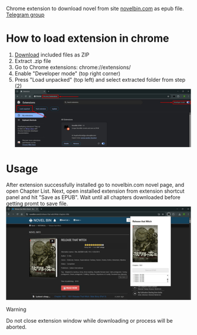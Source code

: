 Chrome extension to download novel from site [novelbin.com](https://novelbin.com) as epub file.\
[Telegram group](https://t.me/novelbinepub)

# How to load extension in chrome
1) [Download](https://github.com/yubedev/NovelBinEPUB/archive/refs/heads/main.zip) included files as ZIP
2) Extract .zip file
3) Go to Chrome extensions: chrome://extensions/
4) Enable "Developer mode" (top right corner)
5) Press "Load unpacked" (top left) and select extracted folder from step (2)
![Load extension](load_extension.jpg)

# Usage
After extension successfully installed go to novelbin.com novel page, and open Chapter List. 
Next, open installed extension from extension shortcut panel and hit "Save as EPUB". 
Wait until all chapters downloaded before getting promt to save file.
![Example](example.jpg)

> [!WARNING]
> Do not close extension window while downloading or process will be aborted.
